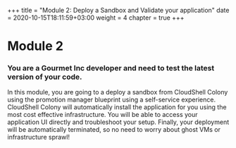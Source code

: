+++
title = "Module 2: Deploy a Sandbox and Validate your application"
date = 2020-10-15T18:11:59+03:00
weight = 4
chapter = true
+++

# Module 2

### You are a Gourmet Inc developer and need to test the latest version of your code.
In this module, you are going to a deploy a sandbox from CloudShell Colony using the promotion manager blueprint using a self-service experience. CloudShell Colony will automatically install the application for you using the most cost effective infrastructure. You will be able to access your application UI directly and troubleshoot your setup. Finally, your deployment will be automatically terminated, so no need to worry about ghost VMs or infrastructure sprawl!  
